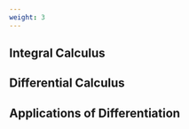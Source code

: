 ```yaml
---
weight: 3
---
```


## Integral Calculus

## Differential Calculus

## Applications of Differentiation